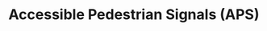 --- 
layout: gallery
draft: false
docset: transportation
docsetTitle: Transportation access
bundle: walking
bundleTitle: Walking
date: 
displaydate: 
title: Accessible Pedestrian Signals (APS)
author: 
citation: 
featured: aps-photo.jpg
featuredAlt: 
detailedDescr: 
embed: 
embedTitle: 
text: 
mapembed: 
audio: 
audioTitle: 
audioTranscript: 
video: 
videoTitle: 
relTitle: 
relImg: 
relImgAlt: 
relLink: 
eventname: 
caption: 
archive_source: 
source_link: 
copyright: 
--- 